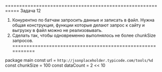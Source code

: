 ===========================================================
Задача 12
1. Конурентно по батчам запросить данные и записать в файл. Нужна общая конструкция, функции которые делают запрос к сайту и выгрузку в файл можно не реализовывать. 
2. Сделать так, чтобы одновременно выполнялось не более chunkSize запросов. 
===========================================================

package main
const url = `http://jsonplaceholder.typicode.com/tools/%d`
const chunkSize = 100
const dataCount = 2 << 10

